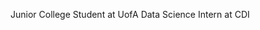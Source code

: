 Junior College Student at UofA
Data Science Intern at CDI


<!---
rileyounga/rileyounga is a ✨ special ✨ repository because its `README.md` (this file) appears on your GitHub profile.
You can click the Preview link to take a look at your changes.
--->
